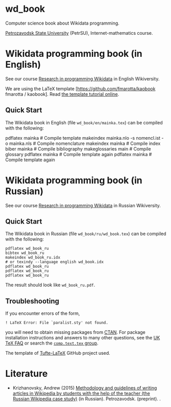 wd_book
=============

Computer science book about Wikidata programming.

[Petrozavodsk State University](https://en.wikipedia.org/wiki/Petrozavodsk_State_University) (PetrSU), Internet-mathematics course.


# Wikidata programming book (in English)

See our course [Research in programming Wikidata](https://en.wikiversity.org/wiki/Research_in_programming_Wikidata) in English Wikiversity.

We are using the LaTeX template [https://github.com/fmarotta/kaobook fmarotta / kaobook].
Read [the template tutorial online](https://github.com/fmarotta/kaobook/blob/master/examples/documentation/main_with_bibtex.pdf).

## Quick Start

The Wikidata book in English (file `wd_book/en/mainka.tex`) can be compiled with the following:

pdflatex mainka # Compile template
makeindex mainka.nlo -s nomencl.ist -o mainka.nls # Compile nomenclature
makeindex mainka # Compile index
biber mainka # Compile bibliography
makeglossaries main # Compile glossary
pdflatex mainka # Compile template again
pdflatex mainka # Compile template again

# Wikidata programming book (in Russian)

See our course [Research in programming Wikidata](https://ru.wikiversity.org/wiki/Программирование_Викиданных) in Russian Wikiversity.

## Quick Start

The Wikidata book in Russian (file `wd_book/ru/wd_book.tex`) can be compiled with the following:

    pdflatex wd_book_ru
    bibtex wd_book_ru
    makeindex wd_book_ru.idx
    # or texindy --language english wd_book.idx
    pdflatex wd_book_ru
    pdflatex wd_book_ru
    pdflatex wd_book_ru

The result should look like `wd_book_ru.pdf`.

## Troubleshooting

If you encounter errors of the form,

    ! LaTeX Error: File `paralist.sty' not found.

you will need to obtain missing packages from [CTAN](http://ctan.org).
For package installation instructions and answers to many other
questions, see the [UK TeX FAQ](http://www.tex.ac.uk/faq/) or search the [`comp.text.tex` group](http://groups.google.com/group/comp.text.tex).

The template of [Tufte-LaTeX](https://github.com/Tufte-LaTeX/tufte-latex) GitHub project used.

# Literature

   * Krizhanovsky, Andrew (2015) [Methodology and guidelines of writing articles in Wikipedia by students with the help of the teacher (the Russian Wikipedia case study)](http://nauchkor.ru/pubs/rabota-v-viki-srede-na-primere-russkoy-vikipedii-5690f7f35f1be74d9400018e) (in Russian). Petrozavodsk. (preprint). 
.
